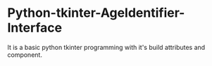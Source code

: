 # Python-tkinter-AgeIdentifier-Interface
It is a basic python tkinter programming with it's build attributes and component.
